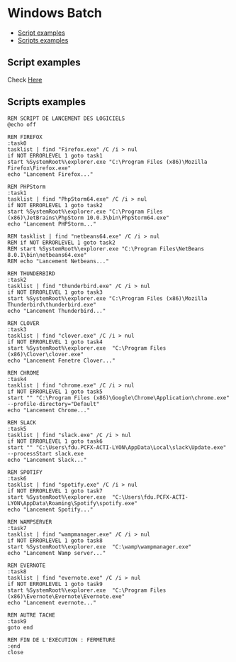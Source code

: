 # Windows Batch

<!-- START doctoc generated TOC please keep comment here to allow auto update -->
<!-- DON'T EDIT THIS SECTION, INSTEAD RE-RUN doctoc TO UPDATE -->

- [Script examples](#script-examples)
- [Scripts examples](#scripts-examples)

<!-- END doctoc generated TOC please keep comment here to allow auto update -->

## Script examples

Check [Here](../resources/windows-scripts-examples)

## Scripts examples

```
REM SCRIPT DE LANCEMENT DES LOGICIELS
@echo off

REM FIREFOX
:task0
tasklist | find "Firefox.exe" /C /i > nul 
if NOT ERRORLEVEL 1 goto task1
start %SystemRoot%\explorer.exe "C:\Program Files (x86)\Mozilla Firefox\Firefox.exe"
echo "Lancement Firefox..."

REM PHPStorm
:task1
tasklist | find "PhpStorm64.exe" /C /i > nul 
if NOT ERRORLEVEL 1 goto task2
start %SystemRoot%\explorer.exe "C:\Program Files (x86)\JetBrains\PhpStorm 10.0.3\bin\PhpStorm64.exe"
echo "Lancement PHPStorm..."

REM tasklist | find "netbeans64.exe" /C /i > nul 
REM if NOT ERRORLEVEL 1 goto task2
REM start %SystemRoot%\explorer.exe "C:\Program Files\NetBeans 8.0.1\bin\netbeans64.exe"
REM echo "Lancement Netbeans..."

REM THUNDERBIRD
:task2
tasklist | find "thunderbird.exe" /C /i > nul 
if NOT ERRORLEVEL 1 goto task3
start %SystemRoot%\explorer.exe "C:\Program Files (x86)\Mozilla Thunderbird\thunderbird.exe"
echo "Lancement Thunderbird..."

REM CLOVER
:task3
tasklist | find "clover.exe" /C /i > nul 
if NOT ERRORLEVEL 1 goto task4
start %SystemRoot%\explorer.exe  "C:\Program Files (x86)\Clover\clover.exe"
echo "Lancement Fenetre Clover..."

REM CHROME
:task4
tasklist | find "chrome.exe" /C /i > nul 
if NOT ERRORLEVEL 1 goto task5
start "" "C:\Program Files (x86)\Google\Chrome\Application\chrome.exe" --profile-directory="Default"
echo "Lancement Chrome..."

REM SLACK
:task5
tasklist | find "slack.exe" /C /i > nul 
if NOT ERRORLEVEL 1 goto task6
start "" "C:\Users\fdu.PCFX-ACTI-LYON\AppData\Local\slack\Update.exe"  --processStart slack.exe
echo "Lancement Slack..."

REM SPOTIFY
:task6
tasklist | find "spotify.exe" /C /i > nul 
if NOT ERRORLEVEL 1 goto task7
start %SystemRoot%\explorer.exe  "C:\Users\fdu.PCFX-ACTI-LYON\AppData\Roaming\Spotify\spotify.exe"
echo "Lancement Spotify..."

REM WAMPSERVER
:task7
tasklist | find "wampmanager.exe" /C /i > nul 
if NOT ERRORLEVEL 1 goto task8
start %SystemRoot%\explorer.exe  "C:\wamp\wampmanager.exe"
echo "Lancement Wamp server..."

REM EVERNOTE
:task8
tasklist | find "evernote.exe" /C /i > nul 
if NOT ERRORLEVEL 1 goto task9
start %SystemRoot%\explorer.exe  "C:\Program Files (x86)\Evernote\Evernote\Evernote.exe"
echo "Lancement evernote..."

REM AUTRE TACHE
:task9
goto end

REM FIN DE L'EXECUTION : FERMETURE
:end
close
```
